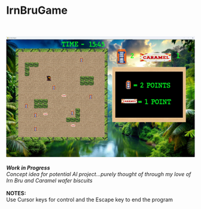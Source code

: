 # IrnBruGame

</br></br>
<img src="screenshot.jpg" alt="Screenshot">
</br></br>
<b>***Work in Progress***</b>
</br>
<i>Concept idea for potential AI project...purely thought of through my love of Irn Bru and Caramel wafer biscuits</i>
</br></br>
<b>NOTES:</b>
</br>
Use Cursor keys for control and the Escape key to end the program




